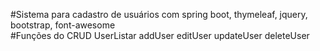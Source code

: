 #Sistema para cadastro de usuários com spring boot, thymeleaf, jquery, bootstrap, font-awesome
<br />
#Funções do CRUD
	UserListar
	addUser
	editUser
	updateUser
	deleteUser
	
